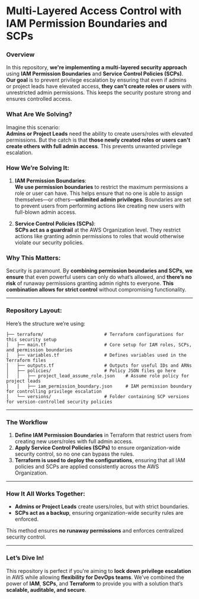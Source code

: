 
# Multi-Layered Access Control with IAM Permission Boundaries and SCPs

### Overview

In this repository, **we're implementing a multi-layered security approach** using **IAM Permission Boundaries** and **Service Control Policies (SCPs)**. **Our goal** is to prevent privilege escalation by ensuring that even if admins or project leads have elevated access, **they can't create roles or users** with unrestricted admin permissions. This keeps the security posture strong and ensures controlled access.

### What Are We Solving?

Imagine this scenario:  
**Admins or Project Leads** need the ability to create users/roles with elevated permissions. But the catch is that **those newly created roles or users can't create others with full admin access**. This prevents unwanted privilege escalation.

### How We’re Solving It:

1. **IAM Permission Boundaries**:  
   **We use permission boundaries** to restrict the maximum permissions a role or user can have. This helps ensure that no one is able to assign themselves—or others—**unlimited admin privileges**. Boundaries are set to prevent users from performing actions like creating new users with full-blown admin access.

2. **Service Control Policies (SCPs)**:  
   **SCPs act as a guardrail** at the AWS Organization level. They restrict actions like granting admin permissions to roles that would otherwise violate our security policies.

### Why This Matters:

Security is paramount. By **combining permission boundaries and SCPs**, **we ensure** that even powerful users can only do what’s allowed, and **there’s no risk** of runaway permissions granting admin rights to everyone. **This combination allows for strict control** without compromising functionality.

---

### Repository Layout:

Here’s the structure we’re using:

```
├── terraform/                       # Terraform configurations for this security setup
│   ├── main.tf                      # Core setup for IAM roles, SCPs, and permission boundaries
│   ├── variables.tf                 # Defines variables used in the Terraform files
│   ├── outputs.tf                   # Outputs for useful IDs and ARNs
│   ├── policies/                    # Policy JSON files go here
│   │   ├── project_lead_assume_role.json    # Assume role policy for project leads
│   │   ├── iam_permission_boundary.json     # IAM permission boundary for controlling privilege escalation
│   └── versions/                    # Folder containing SCP versions for version-controlled security policies
```

---

### The Workflow

1. **Define IAM Permission Boundaries** in Terraform that restrict users from creating new users/roles with full admin access.
2. **Apply Service Control Policies (SCPs)** to ensure organization-wide security control, so no one can bypass the rules.
3. **Terraform is used to deploy the configurations**, ensuring that all IAM policies and SCPs are applied consistently across the AWS Organization.

---

### How It All Works Together:

- **Admins or Project Leads** create users/roles, but with strict boundaries.
- **SCPs act as a backup**, ensuring organization-wide security rules are enforced.

This method ensures **no runaway permissions** and enforces centralized security control.

---

### Let’s Dive In!

This repository is perfect if you're aiming to **lock down privilege escalation** in AWS while allowing **flexibility for DevOps teams**. We’ve combined the power of **IAM**, **SCPs**, and **Terraform** to provide you with a solution that’s **scalable, auditable, and secure**.

